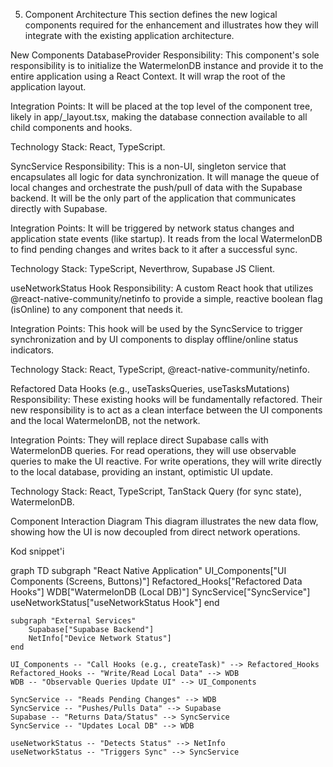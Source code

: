 5. Component Architecture
This section defines the new logical components required for the enhancement and illustrates how they will integrate with the existing application architecture.

New Components
DatabaseProvider
Responsibility: This component's sole responsibility is to initialize the WatermelonDB instance and provide it to the entire application using a React Context. It will wrap the root of the application layout.

Integration Points: It will be placed at the top level of the component tree, likely in app/_layout.tsx, making the database connection available to all child components and hooks.

Technology Stack: React, TypeScript.

SyncService
Responsibility: This is a non-UI, singleton service that encapsulates all logic for data synchronization. It will manage the queue of local changes and orchestrate the push/pull of data with the Supabase backend. It will be the only part of the application that communicates directly with Supabase.

Integration Points: It will be triggered by network status changes and application state events (like startup). It reads from the local WatermelonDB to find pending changes and writes back to it after a successful sync.

Technology Stack: TypeScript, Neverthrow, Supabase JS Client.

useNetworkStatus Hook
Responsibility: A custom React hook that utilizes @react-native-community/netinfo to provide a simple, reactive boolean flag (isOnline) to any component that needs it.

Integration Points: This hook will be used by the SyncService to trigger synchronization and by UI components to display offline/online status indicators.

Technology Stack: React, TypeScript, @react-native-community/netinfo.

Refactored Data Hooks (e.g., useTasksQueries, useTasksMutations)
Responsibility: These existing hooks will be fundamentally refactored. Their new responsibility is to act as a clean interface between the UI components and the local WatermelonDB, not the network.

Integration Points: They will replace direct Supabase calls with WatermelonDB queries. For read operations, they will use observable queries to make the UI reactive. For write operations, they will write directly to the local database, providing an instant, optimistic UI update.

Technology Stack: React, TypeScript, TanStack Query (for sync state), WatermelonDB.

Component Interaction Diagram
This diagram illustrates the new data flow, showing how the UI is now decoupled from direct network operations.

Kod snippet'i

graph TD
    subgraph "React Native Application"
        UI_Components["UI Components (Screens, Buttons)"]
        Refactored_Hooks["Refactored Data Hooks"]
        WDB["WatermelonDB (Local DB)"]
        SyncService["SyncService"]
        useNetworkStatus["useNetworkStatus Hook"]
    end

    subgraph "External Services"
        Supabase["Supabase Backend"]
        NetInfo["Device Network Status"]
    end

    UI_Components -- "Call Hooks (e.g., createTask)" --> Refactored_Hooks
    Refactored_Hooks -- "Write/Read Local Data" --> WDB
    WDB -- "Observable Queries Update UI" --> UI_Components

    SyncService -- "Reads Pending Changes" --> WDB
    SyncService -- "Pushes/Pulls Data" --> Supabase
    Supabase -- "Returns Data/Status" --> SyncService
    SyncService -- "Updates Local DB" --> WDB

    useNetworkStatus -- "Detects Status" --> NetInfo
    useNetworkStatus -- "Triggers Sync" --> SyncService

